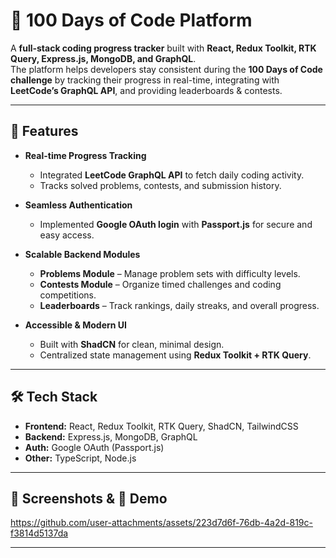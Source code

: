 # 💯 100 Days of Code Platform

A **full-stack coding progress tracker** built with **React, Redux Toolkit, RTK Query, Express.js, MongoDB, and GraphQL**.  
The platform helps developers stay consistent during the **100 Days of Code challenge** by tracking their progress in real-time, integrating with **LeetCode’s GraphQL API**, and providing leaderboards & contests.

---

## 🚀 Features

- **Real-time Progress Tracking**  
  - Integrated **LeetCode GraphQL API** to fetch daily coding activity.  
  - Tracks solved problems, contests, and submission history.  

- **Seamless Authentication**  
  - Implemented **Google OAuth login** with **Passport.js** for secure and easy access.  

- **Scalable Backend Modules**  
  - **Problems Module** – Manage problem sets with difficulty levels.  
  - **Contests Module** – Organize timed challenges and coding competitions.  
  - **Leaderboards** – Track rankings, daily streaks, and overall progress.  

- **Accessible & Modern UI**  
  - Built with **ShadCN** for clean, minimal design.  
  - Centralized state management using **Redux Toolkit + RTK Query**.  

---

## 🛠️ Tech Stack

- **Frontend:** React, Redux Toolkit, RTK Query, ShadCN, TailwindCSS  
- **Backend:** Express.js, MongoDB, GraphQL  
- **Auth:** Google OAuth (Passport.js)  
- **Other:** TypeScript, Node.js  

---





## 📸 Screenshots & 🎥 Demo

https://github.com/user-attachments/assets/223d7d6f-76db-4a2d-819c-f3814d5137da

---


